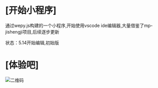 # [开始小程序]

通过wepy.js构建的一个小程序,开始使用vscode ide编辑器,大量借鉴了mp-jishengji项目,后续逐步更新

状态：5.14开始编辑,初始版

# [体验吧]

![二维码](http://osk1hpe2y.bkt.clouddn.com/18-7-19/39403491.jpg)



